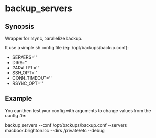 backup_servers
============

## Synopsis

Wrapper for rsync, parallelize backup.

It use a simple sh config file (eg: /opt/backups/backup.conf):

- SERVERS=''
- DIRS=''
- PARALLEL=''
- SSH_OPT=''
- CONN_TIMEOUT=''
- RSYNC_OPT=''


## Example

You can then test your config with arguments to change values from the config file:

  backup_servers --conf /opt/backups/backup.conf --servers macbook.brighton.loc --dirs /private/etc --debug
